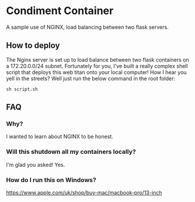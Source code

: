 # Condiment Container
A sample use of NGINX, load balancing between two flask servers.

## How to deploy
The Nginx server is set up to load balance between two flask containers on a 172.20.0.0/24 subnet. Fortunately for you, I've built a really complex shell script that deploys this web titan onto your local computer! How I hear you yell in the streets? Well just run the below command in the root folder:

```
sh script.sh
```

## FAQ
### Why?
I wanted to learn about NGINX to be honest.

### Will this shutdown all my containers locally?
I'm glad you asked! Yes.

### How do I run this on Windows?
https://www.apple.com/uk/shop/buy-mac/macbook-pro/13-inch
